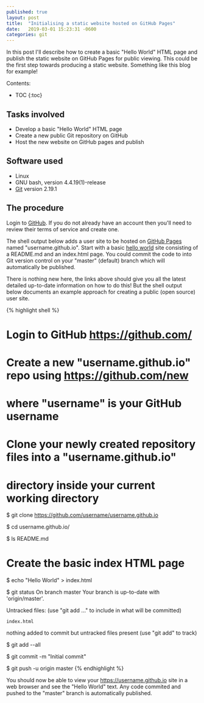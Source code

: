 ```yaml
---
published: true 
layout: post
title:  "Initialising a static website hosted on GitHub Pages"
date:   2019-03-01 15:23:31 -0600
categories: git
---
```


In this post I'll describe how to create a basic "Hello World" HTML page and publish the static website on GitHub Pages for public viewing.
This could be the first step towards producing a static website. 
Something like this blog for example!   

Contents:
* TOC
{:toc}

## Tasks involved

- Develop a basic "Hello World" HTML page
- Create a new public Git repository on GitHub
- Host the new website on GitHub pages and publish

## Software used

- Linux
- GNU bash, version 4.4.19(1)-release
- [Git](https://git-scm.com) version 2.19.1

## The procedure

Login to [GitHub](https://github.com/). 
If you do not already have an account then you'll need to review their terms of service and create one.

The shell output below adds a user site to be hosted on [GitHub Pages](https://pages.github.com/) named "username.github.io".
Start with a basic [hello world](https://guides.github.com/activities/hello-world) site consisting of a README.md and an index.html page.
You could commit the code to into Git version control on your "master" (default) branch which will automatically be published.

There is nothing new here, the links above should give you all the latest detailed up-to-date information on how to do this!
But the shell output below documents an example approach for creating a public (open source) user site.

{% highlight shell %}
# Login to GitHub https://github.com/
# Create a new "username.github.io" repo using https://github.com/new
# where "username" is your GitHub username

# Clone your newly created repository files into a "username.github.io" 
# directory inside your current working directory
$ git clone https://github.com/username/username.github.io

$ cd username.github.io/

$ ls
README.md

# Create the basic index HTML page
$ echo "Hello World" > index.html

$ git status
On branch master
Your branch is up-to-date with 'origin/master'.

Untracked files:
  (use "git add <file>..." to include in what will be committed)

	index.html

nothing added to commit but untracked files present (use "git add" to track)

$ git add --all

$ git commit -m "Initial commit"

$ git push -u origin master
{% endhighlight %}

You should now be able to view your https://username.github.io site in a web browser and see the "Hello World" text.
Any code commited and pushed to the "master" branch is automatically published.
